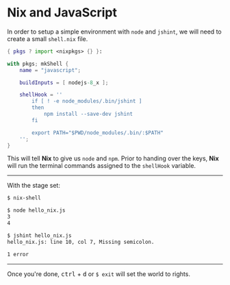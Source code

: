 # Nix and JavaScript

In order to setup a simple environment with `node` and `jshint`, we will need to create a small `shell.nix` file.

```nix
{ pkgs ? import <nixpkgs> {} }:

with pkgs; mkShell {
    name = "javascript";

    buildInputs = [ nodejs-8_x ];

    shellHook = ''
        if [ ! -e node_modules/.bin/jshint ]
        then
            npm install --save-dev jshint
        fi

        export PATH="$PWD/node_modules/.bin/:$PATH"
    '';
}
```
This will tell **Nix** to give us `node` and `npm`. Prior to handing over the keys, **Nix** will run the terminal commands assigned to the `shellHook` variable.

---
With the stage set:
```bash
$ nix-shell
```

```bash
$ node hello_nix.js
3
4
```
```bash
$ jshint hello_nix.js
hello_nix.js: line 10, col 7, Missing semicolon.

1 error
```

---
Once you're done, <kbd>ctrl</kbd> + <kbd>d</kbd> or `$ exit` will set the world to rights.
